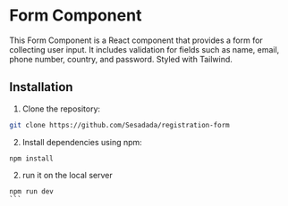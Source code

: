 # Form Component

This Form Component is a React component that provides a form for collecting user input. It includes validation for fields such as name, email, phone number, country, and password.
Styled with Tailwind.

## Installation

1. Clone the repository:

```bash
git clone https://github.com/Sesadada/registration-form
```

2. Install dependencies using npm:

```
npm install
```

2. run it on the local server

````
npm run dev
```
````
